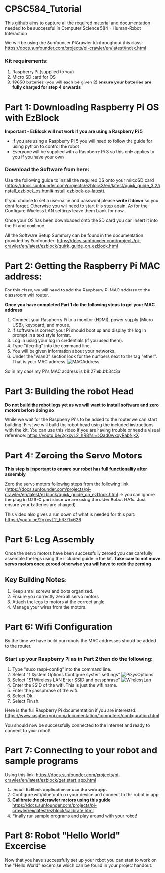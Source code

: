 # CPSC584_Tutorial

This github aims to capture all the required material and documentation needed to be successful in Computer Science 584 - Human-Robot Interaction 

We will be using the Sunfounder PiCrawler kit throughout this class: 
https://docs.sunfounder.com/projects/pi-crawler/en/latest/index.html

### Kit requirements:
1. Raspberry Pi (supplied to you)
2. Micro SD card for OS
3. 18650 batteries (you will each be given 2)
   **ensure your batteries are fully charged for step 4 onwards**


# Part 1: Downloading Raspberry Pi OS with EzBlock
**Important - EzBlock will not work if you are using a Raspberry Pi 5**
- If you are using a Raspberry Pi 5 you will need to follow the guide for using python to control the robot
- Everyone will be supplied with a Raspberry Pi 3 so this only applies to you if you have your own

### Download the Software from here:
Use the following guide to install the required OS onto your mircoSD card (https://docs.sunfounder.com/projects/ezblock3/en/latest/quick_guide_3.2/install_ezblock_os.html#install-ezblock-os-latest).

If you choose to set a username and password please **write it down** so you dont forget. Otherwise you will need to start this step again.
As for the Configure Wireless LAN settings leave them blank for now.

Once your OS has been downloaded onto the SD card you can insert it into the Pi and continue.

All the Software Setup Summary can be found in the documentation provided by Sunfounder:
https://docs.sunfounder.com/projects/pi-crawler/en/latest/ezblock/quick_guide_on_ezblock.html


# Part 2: Getting the Raspberry Pi MAC address:
For this class, we will need to add the Raspberry Pi MAC address to the classroom wifi router.

**Once you have completed Part 1 do the following steps to get your MAC address**
1. Connect your Raspberry Pi to a monitor (HDMI), power supply (Micro USB), keyboard, and mouse.
2. If software is correct your Pi should boot up and display the log in prompt in a text style format.
3. Log in using your log in credentials (if you used them).
4. Type "ifconfig" into the command line.
5. You will be given information about your networks.
6. Under the "wlan0" section look for the numbers next to the tag "ether". That is your MAC address.
![MACAddress](https://github.com/user-attachments/assets/3315a668-99e7-423b-a8c6-b64399d74388)

So in my case my Pi's MAC address is b8:27:eb:b1:34:3a


# Part 3: Building the robot Head
**Do not build the robot legs yet as we will want to install software and zero motors before doing so**

While we wait for the Raspberry Pi's to be added to the router we can start building. First we will build the robot head using the included instructions with the kit. 
You can use this video if you are having trouble or need a visual reference: 
https://youtu.be/2gxxvL2_hR8?si=bQad0wxxyRabNjkX


# Part 4: Zeroing the Servo Motors
**This step is important to ensure our robot has full functionality after assembly**

Zero the servo motors following steps from the following link (https://docs.sunfounder.com/projects/pi-crawler/en/latest/ezblock/quick_guide_on_ezblock.html -> you can ignore the plug in USB-C part since we are using the older Robot HATs. Just ensure your batteries are charged)

This video also gives a run down of what is needed for this part:
https://youtu.be/2gxxvL2_hR8?t=626


# Part 5: Leg Assembly
Once the servo motors have been successfully zeroed you can carefully assemble the legs using the included guide in the kit.
**Take care to not move servo motors once zeroed otherwise you will have to redo the zeroing**

## Key Building Notes:
1. Keep small screws and bolts organized.
2. Ensure you correctly zero all servo motors.
3. Attach the legs to motors at the correct angle.
4. Manage your wires from the motors.


# Part 6: Wifi Configuration 
By the time we have build our robots the MAC addresses should be added to the router.

### Start up your Raspberry Pi as in Part 2 then do the following:
1. Type "sudo raspi-config" into the command line.
2. Select "1 System Options      Configure system settings"
![PiSysOptions](https://github.com/user-attachments/assets/c30a0cd0-8f51-457b-9983-cc4163893209)
4. Select "S1 Wireless LAN       Enter SSID and passphrase"
![WirelessLan](https://github.com/user-attachments/assets/6dd247b5-40c0-49b3-ba90-71c6fa7cabfc)
6. Enter the SSID of the wifi. This is just the wifi name.
7. Enter the passphrase of the wifi.
8. Select Ok.
9. Select Finish.

Here is the full Raspberry Pi documentation if you are interested. https://www.raspberrypi.com/documentation/computers/configuration.html

You should now be successfully connected to the internet and ready to connect to your robot!


# Part 7: Connecting to your robot and sample programs
Using this link: https://docs.sunfounder.com/projects/pi-crawler/en/latest/ezblock/get_start_app.html
1. Install EzBlock application or use the web app.
2. Configure wifi/bluetooth on your device and connect to the robot in app.
3. **Calibrate the picrawler motors using this guide** https://docs.sunfounder.com/projects/pi-crawler/en/latest/ezblock/calibrate.html
4. Finally run sample programs and play around with your robot!


# Part 8: Robot "Hello World" Excercise 
Now that you have successfully set up your robot you can start to work on the "Hello World" excercise which can be found in your project handout.






